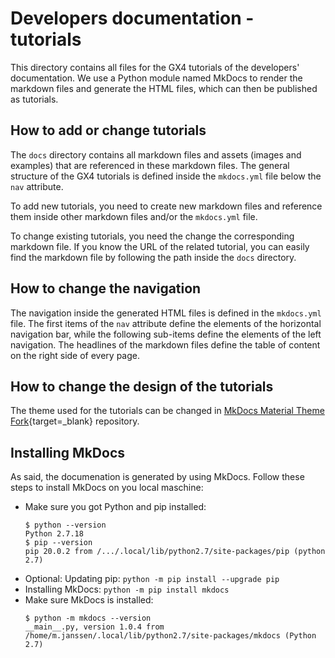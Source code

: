 # Developers documentation - tutorials

This directory contains all files for the GX4 tutorials of the developers' documentation. We use a Python module named
MkDocs to render the markdown files and generate the HTML files, which can then be published as tutorials.


## How to add or change tutorials

The `docs` directory contains all markdown files and assets (images and examples) that are referenced in
these markdown files. The general structure of the GX4 tutorials is defined inside the `mkdocs.yml` file below the
`nav` attribute.

To add new tutorials, you need to create new markdown files and reference them inside other markdown files and/or
the `mkdocs.yml` file.

To change existing tutorials, you need the change the corresponding markdown file. If you know the URL of the
related tutorial, you can easily find the markdown file by following the path inside the `docs` directory.


## How to change the navigation

The navigation inside the generated HTML files is defined in the `mkdocs.yml` file. The first items of the `nav`
attribute define the elements of the horizontal navigation bar, while the following sub-items define the elements of
the left navigation. The headlines of the markdown files define the table of content on the right side of every page.


## How to change the design of the tutorials

The theme used for the tutorials can be changed in [MkDocs Material Theme Fork]{target=_blank} repository.


## Installing MkDocs

As said, the documenation is generated by using MkDocs. Follow these steps to install MkDocs on you local maschine:

- Make sure you got Python and pip installed:
  ```plain
  $ python --version
  Python 2.7.18
  $ pip --version
  pip 20.0.2 from /.../.local/lib/python2.7/site-packages/pip (python 2.7)
  ```
- Optional: Updating pip: `python -m pip install --upgrade pip`
- Installing MkDocs: `python -m pip install mkdocs`
- Make sure MkDocs is installed:
  ```
  $ python -m mkdocs --version
  __main__.py, version 1.0.4 from /home/m.janssen/.local/lib/python2.7/site-packages/mkdocs (Python 2.7)
  ```

[MkDocs Material Theme Fork]: https://sources.gambio-server.net/gx-documentation/tutorial-theme-fork